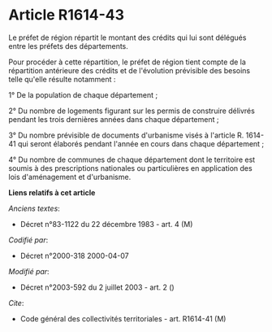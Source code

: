 # Article R1614-43

Le préfet de région répartit le montant des crédits qui lui sont délégués entre les préfets des départements.

Pour procéder à cette répartition, le préfet de région tient compte de la répartition antérieure des crédits et de
l'évolution prévisible des besoins telle qu'elle résulte notamment :

1° De la population de chaque département ;

2° Du nombre de logements figurant sur les permis de construire délivrés pendant les trois dernières années dans chaque
département ;

3° Du nombre prévisible de documents d'urbanisme visés à l'article R. 1614-41 qui seront élaborés pendant l'année en cours
dans chaque département ;

4° Du nombre de communes de chaque département dont le territoire est soumis à des prescriptions nationales ou particulières
en application des lois d'aménagement et d'urbanisme.

**Liens relatifs à cet article**

_Anciens textes_:

  - Décret n°83-1122 du 22 décembre 1983 - art. 4 (M)

_Codifié par_:

  - Décret n°2000-318 2000-04-07

_Modifié par_:

  - Décret n°2003-592 du 2 juillet 2003 - art. 2 ()

_Cite_:

  - Code général des collectivités territoriales - art. R1614-41 (M)
